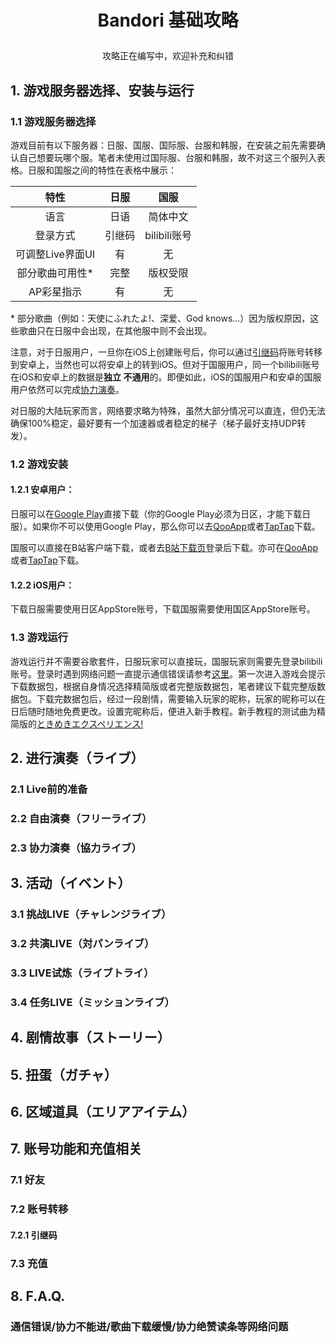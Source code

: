 # <p align="center">Bandori 基础攻略
<p align="center">攻略正在编写中，欢迎补充和纠错
  
## 1. 游戏服务器选择、安装与运行

### 1.1 游戏服务器选择

游戏目前有以下服务器：日服、国服、国际服、台服和韩服，在安装之前先需要确认自己想要玩哪个服。笔者未使用过国际服、台服和韩服，故不对这三个服列入表格。日服和国服之间的特性在表格中展示：

|特性|日服|国服|
|:---:|:---:|:---:|
|语言|日语|简体中文|
|登录方式|引继码|bilibili账号|
|可调整Live界面UI|有|无|
|部分歌曲可用性*|完整|版权受限|
|AP彩星指示|有|无|

\* 部分歌曲（例如：天使にふれたよ!、深爱、God knows...）因为版权原因，这些歌曲只在日服中会出现，在其他服中则不会出现。

注意，对于日服用户，一旦你在iOS上创建账号后，你可以通过[引继码](#721-引继码)将账号转移到安卓上，当然也可以将安卓上的转到iOS。但对于国服用户，同一个bilibili账号在iOS和安卓上的数据是**独立 不通用**的。即便如此，iOS的国服用户和安卓的国服用户依然可以完成[协力演奏](#23-协力演奏協力ライブ)。

对日服的大陆玩家而言，网络要求略为特殊，虽然大部分情况可以直连，但仍无法确保100%稳定，最好要有一个加速器或者稳定的梯子（梯子最好支持UDP转发）。

### 1.2 游戏安装

#### 1.2.1 安卓用户：

日服可以在[Google Play](https://play.google.com/store/apps/details?id=jp.co.craftegg.band)直接下载（你的Google Play必须为日区，才能下载日服）。如果你不可以使用Google Play，那么你可以去[QooApp](https://apps.qoo-app.com/app/4847)或者[TapTap](https://www.tap.io/app/38284)下载。

国服可以直接在B站客户端下载，或者去[B站下载页](https://www.biligame.com/detail/?id=168&sourceFrom=1112&action=1)登录后下载。亦可在[QooApp](https://apps.qoo-app.com/app/7982)或者[TapTap](https://www.tap.io/app/67848)下载。

#### 1.2.2 iOS用户：

下载日服需要使用日区AppStore账号，下载国服需要使用国区AppStore账号。

### 1.3 游戏运行

游戏运行并不需要谷歌套件，日服玩家可以直接玩，国服玩家则需要先登录bilibili账号。登录时遇到网络问题一直提示通信错误请参考[这里](#通信错误协力不能进歌曲下载缓慢协力绝赞读条等网络问题)。第一次进入游戏会提示下载数据包，根据自身情况选择精简版或者完整版数据包，笔者建议下载完整版数据包。下载完数据包后，经过一段剧情，需要输入玩家的昵称，玩家的昵称可以在日后随时随地免费更改。设置完昵称后，便进入新手教程。新手教程的测试曲为精简版的[ときめきエクスペリエンス!](https://zh.moegirl.org/%E5%BF%83%E8%B7%B3%E4%BD%93%E9%AA%8C(%E5%8D%95%E6%9B%B2)#)

## 2. 进行演奏（ライブ）
### 2.1 Live前的准备
### 2.2 自由演奏（フリーライブ）
### 2.3 协力演奏（協力ライブ）

## 3. 活动（イベント）
### 3.1 挑战LIVE（チャレンジライブ）
### 3.2 共演LIVE（対パンライブ）
### 3.3 LIVE试炼（ライブトライ）
### 3.4 任务LIVE（ミッションライブ）

## 4. 剧情故事（ストーリー）

## 5. 扭蛋（ガチャ）

## 6. 区域道具（エリアアイテム）

## 7. 账号功能和充值相关
### 7.1 好友
### 7.2 账号转移
#### 7.2.1 引继码
### 7.3 充值

## 8. F.A.Q.
### 通信错误/协力不能进/歌曲下载缓慢/协力绝赞读条等网络问题
